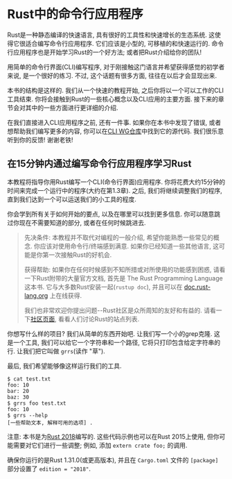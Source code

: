 # Rust中的命令行应用程序

Rust是一种静态编译的快速语言, 具有很好的工具性和快速增长的生态系统.
这使得它很适合编写命令行应用程序.
它们应该是小型的, 可移植的和快速运行的.
命令行应用程序也是开始学习Rust的一个好方法; 或者把Rust介绍给你的团队!

用简单的命令行界面(CLI)编写程序, 对于刚接触这门语言并希望获得感觉的初学者来说, 是一个很好的练习.
不过, 这个话题有很多方面, 往往在以后才会显现出来.

本书的结构是这样的. 我们从一个快速的教程开始, 之后你将以一个可以工作的CLI工具结束.
你将会接触到Rust的一些核心概念以及CLI应用的主要方面.
接下来的章节会对其中的一些方面进行更详细的介绍.

在我们直接进入CLI应用程序之前, 还有一件事. 如果你在本书中发现了错误,
或者想帮助我们编写更多的内容, 你可以在[CLI WG仓库](https://github.com/rust-cli/book)中找到它的源代码.
我们很乐意听到你的反馈! 谢谢老铁!

## 在15分钟内通过编写命令行应用程序学习Rust

本教程将指导你用Rust编写一个CLI(命令行界面)应用程序.
你将花费大约15分钟的时间来完成一个运行中的程序(大约在第1.3章).
之后, 我们将继续调整我们的程序, 直到我们达到一个可以运送我们的小工具的程度.

你会学到所有关于如何开始的要点, 以及在哪里可以找到更多信息.
你可以随意跳过你现在不需要知道的部分, 或者在任何时候跳进去.

>先决条件: 本教程并不取代对编程的一般介绍, 希望你能熟悉一些常见的概念.
>你应该对使用命令行/终端感到满意. 如果你已经知道一些其他语言, 这可能是你第一次接触Rust的好机会.
>
>获得帮助: 如果你在任何时候感到不知所措或对所使用的功能感到困惑, 请看一下Rust附带的大量官方文档, 首先是 The Rust Programming Language 这本书.
>它与大多数Rust安装一起(`rustup doc`), 并且可以在 [doc.rust-lang.org](https://doc.rust-lang.org/) 上在线获得.
>
>我们也非常欢迎你提出问题--Rust社区是众所周知的友好和有益的.
>请看一下[社区页面](https://www.rust-lang.org/community), 看看人们讨论Rust的站点列表.

你想写什么样的项目? 我们从简单的东西开始吧. 让我们写一个小的grep克隆.
这是一个工具, 我们可以给它一个字符串和一个路径, 它将只打印包含给定字符串的行.
让我们把它叫做 `grrs`(读作 "草").

最后, 我们希望能够像这样运行我们的工具.

```log
$ cat test.txt
foo: 10
bar: 20
baz: 30
$ grrs foo test.txt
foo: 10
$ grrs --help
[一些帮助文本, 解释可用的选项] .
```

注意: 本书是为[Rust 2018](https://doc.rust-lang.org/edition-guide/index.html)编写的.
这些代码示例也可以在Rust 2015上使用, 但你可能需要对它们进行一些调整;
例如, 添加 `extern crate foo;` 的调用.

确保你运行的是Rust 1.31.0(或更高版本), 并且在 `Cargo.toml` 文件的 `[package]` 部分设置了 `edition = "2018"`.
